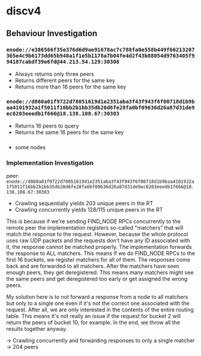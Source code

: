 # discv4

## Behaviour Investigation

### `enode://e386566f35e376d6d9ae91678ac7c788fa0e558b449f66213207365e4c9b6173dd65b948a1f1e5b1178a7b04fe4d2f43b88054d9763405f994187cabdf39e6fd@44.213.54.129:30308`

- Always returns only three peers
- Returns different peers for the same key
- Returns more than 16 peers for the same key

### `enode://d860a01f9722d78051619d1e2351aba3f43f943f6f00718d1b9baa4101932a1f5011f16bb2b1bb35db20d6fe28fa0bf09636d26a87d31de9ec6203eeedb1f666@18.138.108.67:30303`

- Returns 16 peers to query
- Returns the same 16 peers for the same key


###

- some nodes 

### Implementation Investigation


peer: `enode://d860a01f9722d78051619d1e2351aba3f43f943f6f00718d1b9baa4101932a1f5011f16bb2b1bb35db20d6fe28fa0bf09636d26a87d31de9ec6203eeedb1f666@18.138.108.67:30303`

- Crawling sequentially yields 203 unique peers in the RT
- Crawling concurrently yields 128/115 unique peers in the RT

This is because if we're sending FIND_NODE RPCs concurrently to the remote peer
the implementation registers so-called "matchers" that will match the response
to the request. However, because the whole protocol uses raw UDP packets and the
requests don't have any ID associated with it, the response cannot be matched
properly. The implementation forwards the response to ALL matchers. This means
If we do FIND_NODE RPCs to the first 16 buckets, we register matchers for all
of them. The responses come back and are forwarded to all matchers. After the
matchers have seen enough peers, they get deregistered. This means many matchers
might see the same peers and get deregistered too early or get assigned the
wrong peers.

My solution here is to not forward a response from a node to all matchers but
only to a single one even if it's not the correct one associated with the
request. After all, we are only interested in the contents of the entire routing
table. This means it's not really an issue if the request for bucket 2 will
return the peers of bucket 10, for example. In the end, we throw all the results
together anyway.

-> Crawling concurrently and forwarding responses to only a single matcher -> 204 peers